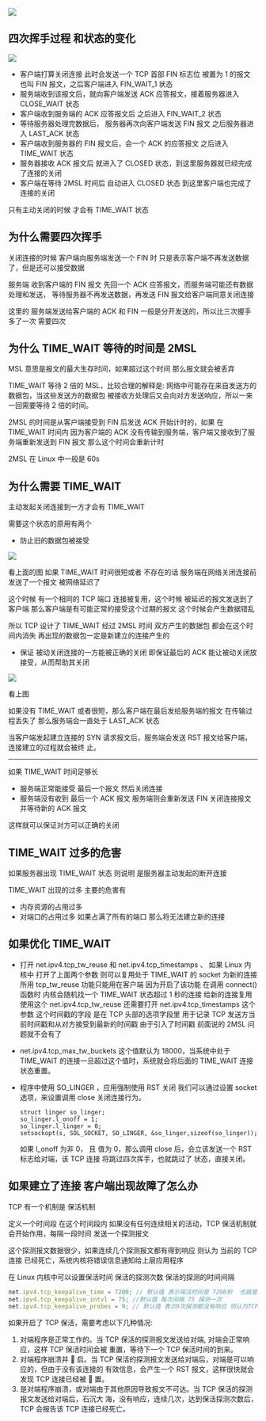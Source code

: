 ![](TCP/tcp_disconnect.jpg)

## 四次挥手过程 和状态的变化

![](TCP/tcp_12.jpg)

- 客户端打算关闭连接 此时会发送一个 TCP 首部 FIN 标志位 被置为 1 的报文 也叫 FIN 报文，之后客户端进入 FIN_WAIT_1 状态
- 服务端收到该报文后，就向客户端发送 ACK 应答报文，接着服务器进入 CLOSE_WAIT 状态
- 客户端收到服务端的 ACK 应答报文后 之后进入 FIN_WAIT_2 状态
- 等待服务器处理完数据后， 服务器再次向客户端发送 FIN 报文 之后服务器进入 LAST_ACK 状态
- 客户端收到服务器的 FIN 报文后，会一个 ACK 的应答报文 之后进入 TIME_WAIT 状态
- 服务器接收 ACK 报文后 就进入了 CLOSED 状态，到这里服务器就已经完成了连接的关闭
- 客户端在等待 2MSL 时间后 自动进入 CLOSED 状态 到这里客户端也完成了 连接的关闭

只有主动关闭的时候 才会有 TIME_WAIT 状态

## 为什么需要四次挥手

关闭连接的时候 客户端向服务端发送一个 FIN 时 只是表示客户端不再发送数据了，但是还可以接受数据

服务端 收到客户端的 FIN 报文 先回一个 ACK 应答报文，而服务端可能还有数据处理和发送， 等待服务器不再发送数据，再发送 FIN 报文给客户端同意关闭连接

这里的 服务端发送给客户端的 ACK 和 FIN 一般是分开发送的，所以比三次握手多了一次 需要四次

## 为什么 TIME_WAIT 等待的时间是 2MSL

MSL 意思是报文的最大生存时间，如果超过这个时间 那么报文就会被丢弃

TIME_WAIT 等待 2 倍的 MSL，比较合理的解释是: 网络中可能存在来自发送方的数据包，当这些发送方的数据包 被接收方处理后又会向对方发送响应，所以一来一回需要等待 2 倍的时间。

2MSL 的时间是从客户端接受到 FIN 后发送 ACK 开始计时的，如果 在 TIME_WAIT 时间内 因为客户端的 ACK 没有传输到服务端，客户端又接收到了服务端重新发送到 FIN 报文 那么这个时间会重新计时

2MSL 在 Linux 中一般是 60s

## 为什么需要 TIME_WAIT

主动发起关闭连接到一方才会有 TIME_WAIT

需要这个状态的原用有两个

- 防止旧的数据包被接受

![](TCP/tcp_13.jpg)

看上面的图 如果 TIME_WAIT 时间很短或者 不存在的话 服务端在网络关闭连接前发送了一个报文 被网络延迟了

这个时候 有一个相同的 TCP 端口 连接被复用，这个时候 被延迟的报文发送到了客户端 那么客户端是有可能正常的接受这个过期的报文 这个时候会产生数据错乱

所以 TCP 设计了 TIME_WAIT 经过 2MSL 时间 双方产生的数据包 都会在这个时间内消失 再出现的数据包一定是新建立的连接产生的

- 保证 被动关闭连接的一方能被正确的关闭 即保证最后的 ACK 能让被动关闭放接受，从而帮助其关闭

![](TCP/tcp_14.jpg)

看上图

如果没有 TIME_WAIT 或者很短，那么客户端在最后发给服务端的报文 在传输过程丢失了 那么服务端会一直处于 LAST_ACK 状态

当客户端发起建立连接的 SYN 请求报文后，服务端会发送 RST 报文给客户端，连接建立的过程就会被终 止。

---

如果 TIME_WAIT 时间足够长

- 服务端正常能接受 最后一个报文 然后关闭连接
- 服务端没有收到 最后一个 ACK 报文 服务端则会重新发送 FIN 关闭连接报文 并等待新的 ACK 报文

这样就可以保证对方可以正确的关闭

## TIME_WAIT 过多的危害

如果服务器出现 TIME_WAIT 状态 则说明 是服务器主动发起的断开连接

TIME_WAIT 出现的过多 主要的危害有

- 内存资源的占用过多
- 对端口的占用过多 如果占满了所有的端口 那么将无法建立新的连接

## 如果优化 TIME_WAIT

- 打开 net.ipv4.tcp_tw_reuse 和 net.ipv4.tcp_timestamps 、
  如果 Linux 内核中 打开了上面两个参数 则可以复用处于 TIME_WAIT 的 socket 为新的连接所用
  tcp_tw_reuse 功能只能用在客户端 因为开启了该功能 在调用 connect()函数时 内核会随机找一个 TIME_WAIT 状态超过 1 秒的连接 给新的连接复用
  使用这个 net.ipv4.tcp_tw_reuse 还需要打开 net.ipv4.tcp_timestamps 这个参数
  这个时间戳的字段 是在 TCP 头部的选项字段里 用于记录 TCP 发送方当前时间戳和从对方接受到最新的时间戳
  由于引入了时间戳 前面说的 2MSL 问题就不会有了

- net.ipv4.tcp_max_tw_buckets
  这个值默认为 18000，当系统中处于 TIME_WAIT 的连接一旦超过这个值时，系统就会将后面的 TIME_WAIT 连接
  状态重置。

- 程序中使用 SO_LINGER ，应用强制使用 RST 关闭
  我们可以通过设置 socket 选项，来设置调用 close 关闭连接行为。

  ```
  struct linger so_linger;
  so_linger.l_onoff = 1;
  so_linger.l_linger = 0;
  setsockopt(s, SOL_SOCKET, SO_LINGER, &so_linger,sizeof(so_linger));
  ```

  如果 l_onoff 为非 0， 且 值为 0，那么调用 close 后，会立该发送一个 RST 标志给对端，该 TCP 连接 将跳过四次挥手，也就跳过了 状态，直接关闭。

## 如果建立了连接 客户端出现故障了怎么办

TCP 有一个机制是 保活机制

定义一个时间段 在这个时间段内 如果没有任何连续相关的活动，TCP 保活机制就会开始作用，每隔一段时间 发送一个探测报文

这个探测报文数据很少，如果连续几个探测报文都有得到响应 则认为 当前的 TCP 连接 已经死亡，系统内核将错误信息通知给上层应用程序

在 Linux 内核中可以设置保活时间 保活的探测次数 保活的探测的时间间隔

```js
net.ipv4.tcp_keepalive_time = 7200; // 默认值 表示保活时间是 7200秒  也就是2小时没有任何连接 则会启动保活机制
net.ipv4.tcp_keepalive_intvl = 75; //默认值 每次间隔 75 探测一次
net.ipv4.tcp_keepalive_probes = 9; // 默认值 表示9次探测都没有响应 则认为TCP已经死亡 断开连接
```

如果开启了 TCP 保活，需要考虑以下几种情况:

1. 对端程序是正常工作的。当 TCP 保活的探测报文发送给对端, 对端会正常响应，这样 TCP 保活时间会被 重置，等待下一个 TCP 保活时间的到来。
2. 对端程序崩溃并 􏰀 启。当 TCP 保活的探测报文发送给对端后，对端是可以响应的，但由于没有该连接的 有效信息，会产生一个 RST 报文，这样很快就会发现 TCP 连接已经被 􏰀 置。
3. 是对端程序崩溃，或对端由于其他原因导致报文不可达。当 TCP 保活的探测报文发送给对端后，石沉大 海，没有响应，连续几次，达到保活探测次数后，TCP 会报告该 TCP 连接已经死亡。

